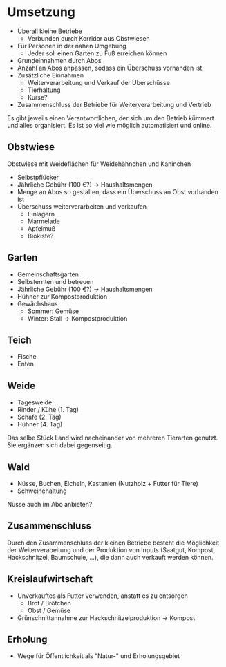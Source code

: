 # Umsetzung

- Überall kleine Betriebe
    + Verbunden durch Korridor aus Obstwiesen
- Für Personen in der nahen Umgebung
    + Jeder soll einen Garten zu Fuß erreichen können
- Grundeinnahmen durch Abos
- Anzahl an Abos anpassen, sodass ein Überschuss vorhanden ist
- Zusätzliche Einnahmen
    + Weiterverarbeitung und Verkauf der Überschüsse
    + Tierhaltung
    + Kurse?
- Zusammenschluss der Betriebe für Weiterverarbeitung und Vertrieb

Es gibt jeweils einen Verantwortlichen, der sich um den Betrieb kümmert und alles organisiert.
Es ist so viel wie möglich automatisiert und online.

## Obstwiese

Obstwiese mit Weideflächen für Weidehähnchen und Kaninchen

- Selbstpflücker
- Jährliche Gebühr (100 €?) -> Haushaltsmengen
- Menge an Abos so gestalten, dass ein Überschuss an Obst vorhanden ist
- Überschuss weiterverarbeiten und verkaufen
    + Einlagern
    + Marmelade
    + Apfelmuß
    + Biokiste?

## Garten

- Gemeinschaftsgarten
- Selbsternten und betreuen
- Jährliche Gebühr (100 €?) -> Haushaltsmengen
- Hühner zur Kompostproduktion
- Gewächshaus
    + Sommer: Gemüse
    + Winter: Stall -> Kompostproduktion

## Teich

- Fische 
- Enten

## Weide

- Tagesweide
- Rinder / Kühe (1. Tag)
- Schafe (2. Tag)
- Hühner (4. Tag)

Das selbe Stück Land wird nacheinander von mehreren Tierarten genutzt. Sie ergänzen sich dabei gegenseitig.

## Wald

- Nüsse, Buchen, Eicheln, Kastanien (Nutzholz + Futter für Tiere)
- Schweinehaltung

Nüsse auch im Abo anbieten?

## Zusammenschluss

Durch den Zusammenschluss der kleinen Betriebe besteht die Möglichkeit der Weiterverabeitung und der Produktion von Inputs (Saatgut, Kompost, Hackschnitzel, Baumschule, ...), die dann auch verkauft werden können.

## Kreislaufwirtschaft

- Unverkauftes als Futter verwenden, anstatt es zu entsorgen
    + Brot / Brötchen
    + Obst / Gemüse
- Grünschnittannahme zur Hackschnitzelproduktion -> Kompost

## Erholung

- Wege für Öffentlichkeit als "Natur-" und Erholungsgebiet